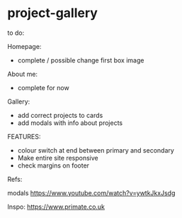 # project-gallery

to do:

Homepage:

- complete / possible change first box image

About me:
- complete for now

Gallery:

- add correct projects to cards
- add modals with info about projects

FEATURES:

- colour switch at end between primary and secondary
- Make entire site responsive
- check margins on footer

Refs:

modals
https://www.youtube.com/watch?v=ywtkJkxJsdg

Inspo:
https://www.primate.co.uk


